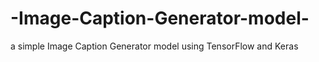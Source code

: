 # -Image-Caption-Generator-model-
a simple Image Caption Generator model using TensorFlow and Keras
